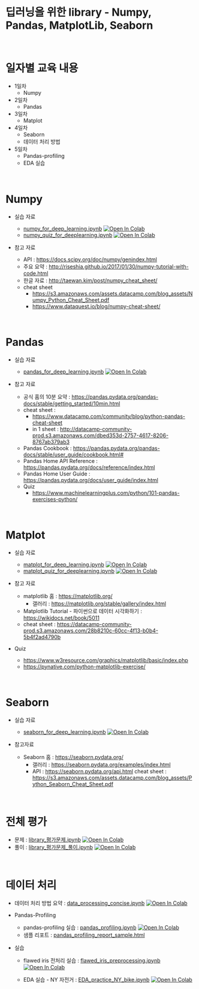 # 딥러닝을 위한 library - Numpy, Pandas, MatplotLib, Seaborn

<br>

# 일자별 교육 내용

- 1일차
    - Numpy
- 2일차
    - Pandas
- 3일차
    - Matplot
- 4일차
    - Seaborn
    - 데이터 처리 방법 
- 5일차
    - Pandas-profiling
    - EDA 실습

<br>

# Numpy

- 실습 자료
    - [numpy_for_deep_learning.ipynb](library/numpy_for_deep_learning.ipynb) [![Open In Colab](https://colab.research.google.com/assets/colab-badge.svg)](https://colab.research.google.com/github/dhrim/2022_DL_competition_study/blob/master/material/library/numpy_for_deep_learning.ipynb)
    - [numpy_quiz_for_deeplearning.ipynb](library/numpy_quiz_for_deeplearning.ipynb) [![Open In Colab](https://colab.research.google.com/assets/colab-badge.svg)](https://colab.research.google.com/github/dhrim/2022_DL_competition_study/blob/master/material/library/numpy_quiz_for_deeplearning.ipynb)


- 참고 자료
    - API : https://docs.scipy.org/doc/numpy/genindex.html
    - 주요 요약 : http://riseshia.github.io/2017/01/30/numpy-tutorial-with-code.html
    - 한글 자료 : http://taewan.kim/post/numpy_cheat_sheet/
    - cheat sheet
        - https://s3.amazonaws.com/assets.datacamp.com/blog_assets/Numpy_Python_Cheat_Sheet.pdf
        - https://www.dataquest.io/blog/numpy-cheat-sheet/

<br>



# Pandas

- 실습 자료
    - [pandas_for_deep_learning.ipynb](library/pandas_for_deep_learning.ipynb)  [![Open In Colab](https://colab.research.google.com/assets/colab-badge.svg)](https://colab.research.google.com/github/dhrim/2022_DL_competition_study/blob/master/material/library/pandas_for_deep_learning.ipynb)


- 참고 자료
    - 공식 홈의 10분 요약 : https://pandas.pydata.org/pandas-docs/stable/getting_started/10min.html
    - cheat sheet :
        - https://www.datacamp.com/community/blog/python-pandas-cheat-sheet
        - in 1 sheet : http://datacamp-community-prod.s3.amazonaws.com/dbed353d-2757-4617-8206-8767ab379ab3
    - Pandas Cookbook : https://pandas.pydata.org/pandas-docs/stable/user_guide/cookbook.html#
    - Pandas Home API Reference : https://pandas.pydata.org/docs/reference/index.html
    - Pandas Home User Guide : https://pandas.pydata.org/docs/user_guide/index.html
    - Quiz
        - https://www.machinelearningplus.com/python/101-pandas-exercises-python/

<br>

# Matplot

- 실습 자료
    - [matplot_for_deep_learning.ipynb](library/matplot_for_deep_learning.ipynb) [![Open In Colab](https://colab.research.google.com/assets/colab-badge.svg)](https://colab.research.google.com/github/dhrim/2022_DL_competition_study/blob/master/material/library/matplot_for_deep_learning.ipynb)
    - [matplot_quiz_for_deeplearning.ipynb](library/matplot_quiz_for_deeplearning.ipynb) [![Open In Colab](https://colab.research.google.com/assets/colab-badge.svg)](https://colab.research.google.com/github/dhrim/2022_DL_competition_study/blob/master/material/library/matplot_quiz_for_deeplearning.ipynb)


- 참고 자료
    - matplotlib 홈 : https://matplotlib.org/
        - 갤러리 : https://matplotlib.org/stable/gallery/index.html
    - Matplotlib Tutorial - 파이썬으로 데이터 시각화하기 : https://wikidocs.net/book/5011
    - cheat sheet : https://datacamp-community-prod.s3.amazonaws.com/28b8210c-60cc-4f13-b0b4-5b4f2ad4790b

- Quiz
    - https://www.w3resource.com/graphics/matplotlib/basic/index.php
    - https://pynative.com/python-matplotlib-exercise/


<br>

# Seaborn

- 실습 자료
    - [seaborn_for_deep_learning.ipynb](library/seaborn_for_deep_learning.ipynb) [![Open In Colab](https://colab.research.google.com/assets/colab-badge.svg)](https://colab.research.google.com/github/dhrim/2022_DL_competition_study/blob/master/material/library/seaborn_for_deep_learning.ipynb)


- 참고자료
    - Seaborn 홈 : https://seaborn.pydata.org/
        - 갤러리 : https://seaborn.pydata.org/examples/index.html
        - API : https://seaborn.pydata.org/api.html
    cheat sheet : https://s3.amazonaws.com/assets.datacamp.com/blog_assets/Python_Seaborn_Cheat_Sheet.pdf


<br>

# 전체 평가

- 문제 : [library_평가문제.ipynb](library/practice/library_평가문제.ipynb)  [![Open In Colab](https://colab.research.google.com/assets/colab-badge.svg)](https://colab.research.google.com/github/dhrim/2022_DL_competition_study/blob/master/material/library/practice/library_평가문제.ipynb)
- 풀이 : [library_평가문제_풀이.ipynb](library/practice/library_평가문제_풀이.ipynb)  [![Open In Colab](https://colab.research.google.com/assets/colab-badge.svg)](https://colab.research.google.com/github/dhrim/2022_DL_competition_study/blob/master/material/library/practice/library_평가문제_풀이.ipynb)

<br>

# 데이터 처리

- 데이터 처리 방법 요약 : [data_processing_concise.ipynb](library/data_processing_concise.ipynb) [![Open In Colab](https://colab.research.google.com/assets/colab-badge.svg)](https://colab.research.google.com/github/dhrim/2022_DL_competition_study/blob/master/material/library/data_processing_concise.ipynb)

- Pandas-Profiling
    - pandas-profiling 실습 : [pandas_profiling.ipynb](library/pandas_profiling.ipynb) [![Open In Colab](https://colab.research.google.com/assets/colab-badge.svg)](https://colab.research.google.com/github/dhrim/2022_DL_competition_study/blob/master/material/library/pandas_profiling.ipynb)
    - 샘플 리포트 : [pandas_profiling_report_sample.html](library/pandas_profiling_report_sample.html)


- 실습
    - flawed iris 전처리 실습 : [flawed_iris_preprocessing.ipynb](library/flawed_iris_preprocessing.ipynb) [![Open In Colab](https://colab.research.google.com/assets/colab-badge.svg)](https://colab.research.google.com/github/dhrim/2022_DL_competition_study/blob/master/material/library/flawed_iris_preprocessing.ipynb)

    - EDA 실습 - NY 자전거 : [EDA_practice_NY_bike.ipynb](library/EDA_practice_NY_bike.ipynb) [![Open In Colab](https://colab.research.google.com/assets/colab-badge.svg)](https://colab.research.google.com/github/dhrim/2022_DL_competition_study/blob/master/material/library/EDA_practice_NY_bike.ipynb)



